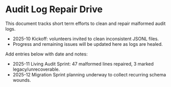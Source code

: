 # Audit Log Repair Drive

This document tracks short term efforts to clean and repair malformed audit logs.

- 2025-10 Kickoff: volunteers invited to clean inconsistent JSONL files.
- Progress and remaining issues will be updated here as logs are healed.

Add entries below with date and notes:

- 2025-11 Living Audit Sprint: 47 malformed lines repaired, 3 marked legacy/unrecoverable.
- 2025-12 Migration Sprint planning underway to collect recurring schema wounds.
